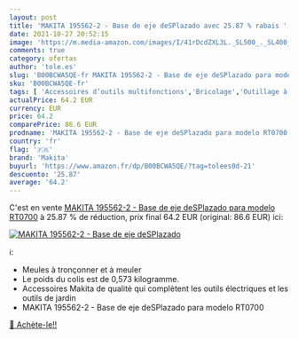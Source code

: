 ```yaml
---
layout: post
title: 'MAKITA 195562-2 - Base de eje deSPlazado avec 25.87 % rabais '
date: 2021-10-27 20:52:15
image: 'https://m.media-amazon.com/images/I/41rDcdZXL3L._SL500_._SL400_.jpg'
comments: true
category: ofertas
author: 'tole.es'
slug: 'B00BCWA5QE-fr MAKITA 195562-2 - Base de eje deSPlazado para modelo RT0700'
sku: 'B00BCWA5QE-fr'
tags: [ 'Accessoires d’outils multifonctions','Bricolage','Outillage à main','Outillage à main et électroportatif','Outils multifonction et accessoires','makita', ]
actualPrice: 64.2 EUR
currency: EUR
price: 64.2
comparePrice: 86.6 EUR
prodname: 'MAKITA 195562-2 - Base de eje deSPlazado para modelo RT0700'
country: 'fr'
flag: '🇫🇷'
brand: 'Makita'
buyurl: 'https://www.amazon.fr/dp/B00BCWA5QE/?tag=tolees0d-21'
descuento: '25.87'
average: '64.2'
---
```


C'est en vente [MAKITA 195562-2 - Base de eje deSPlazado para modelo RT0700](https://www.amazon.fr/dp/B00BCWA5QE/?tag=tolees0d-21)  à  25.87 % de réduction, prix final  64.2 EUR (original: 86.6 EUR) ici:

[![MAKITA 195562-2 - Base de eje deSPlazado](https://m.media-amazon.com/images/I/41rDcdZXL3L._SL500_._SL400_.jpg)](https://www.amazon.fr/dp/B00BCWA5QE/?tag=tolees0d-21)

ℹ️:

- Meules à tronçonner et à meuler
- Le poids du colis est de 0,573 kilogramme.
- Accessoires Makita de qualité qui complètent les outils électriques et les outils de jardin
- MAKITA 195562-2 - Base de eje deSPlazado para modelo RT0700

[🛒 Achète-le!!](https://www.amazon.fr/dp/B00BCWA5QE/?tag=tolees0d-21)

